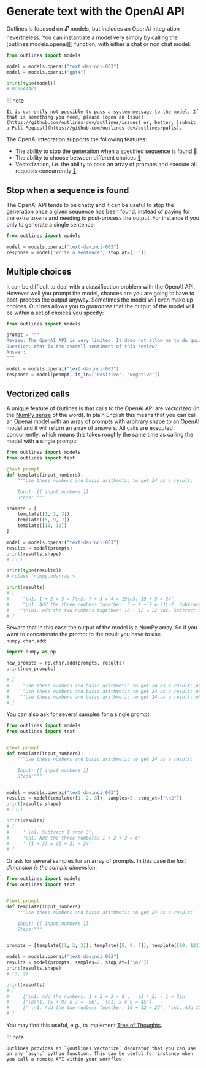 # Generate text with the OpenAI API

Outlines is focused on 🔓 models, but includes an OpenAI integration nevertheless. You can instantiate a model very simply by calling the [outlines.models.openai][] function, with either a chat or non chat model:

```python
from outlines import models

model = models.openai("text-davinci-003")
model = models.openai("gpt4")

print(type(model))
# OpenAIAPI
```

!!! note

    It is currently not possible to pass a system message to the model. If that is something you need, please [open an Issue](https://github.com/outlines-dev/outlines/issues) or, better, [submit a Pull Request](https://github.com/outlines-dev/outlines/pulls).

The OpenAI integration supports the following features:

- The ability to stop the generation when a specified sequence is found [🔗](#stop-when-a-sequence-is-found)
- The ability to choose between different choices [🔗](#multiple-choices)
- Vectorization, i.e. the ability to pass an array of prompts and execute all requests concurrently [🔗](#vectorized-calls)

## Stop when a sequence is found

The OpenAI API tends to be chatty and it can be useful to stop the generation once a given sequence has been found, instead of paying for the extra tokens and needing to post-process the output. For instance if you only to generate a single sentence:

```python
from outlines import models

model = models.openai("text-davinci-003")
response = model("Write a sentence", stop_at=['.'])
```

## Multiple choices

It can be difficult to deal with a classification problem with the OpenAI API. However well you prompt the model, chances are you are going to have to post-process the output anyway. Sometimes the model will even make up choices. Outlines allows you to *guarantee* that the output of the model will be within a set of choices you specify:

```python
from outlines import models

prompt = """
Review: The OpenAI API is very limited. It does not allow me to do guided generation properly.
Question: What is the overall sentiment of this review?
Answer:
"""

model = models.openai("text-davinci-003")
response = model(prompt, is_in=['Positive', 'Negative'])
```

## Vectorized calls

A unique feature of Outlines is that calls to the OpenAI API are *vectorized* (In the [NumPy sense](https://numpy.org/doc/stable/reference/generated/numpy.vectorize.html) of the word). In plain English this means that you can call an Openai model with an array of prompts with arbitrary shape to an OpenAI model and it will return an array of answers. All calls are executed concurrently, which means this takes roughly the same time as calling the model with a single prompt:

```python
from outlines import models
from outlines import text

@text.prompt
def template(input_numbers):
    """Use these numbers and basic arithmetic to get 24 as a result:

    Input: {{ input_numbers }}
    Steps: """

prompts = [
    template([1, 2, 3]),
    template([5, 9, 7]),
    template([10, 12])
]

model = models.openai("text-davinci-003")
results = model(prompts)
print(results.shape)
# (3,)

print(type(results))
# <class 'numpy.ndarray'>

print(results)
# [
#     "\n1. 1 + 2 x 3 = 7\n2. 7 + 3 x 4 = 19\n3. 19 + 5 = 24",
#     "\n1. Add the three numbers together: 5 + 9 + 7 = 21\n2. Subtract 21 from 24: 24 - 21 = 3\n3. Multiply the remaining number by itself: 3 x 3 = 9\n4. Add the number with the multiplication result: 21 + 9 = 24",
#    "\n\n1. Add the two numbers together: 10 + 12 = 22 \n2. Subtract one of the numbers: 22 - 10 = 12 \n3. Multiply the two numbers together: 12 x 12 = 144 \n4. Divide the first number by the result: 144 / 10 = 14.4 \n5. Add the initial two numbers together again: 14.4 + 12 = 26.4 \n6. Subtract 2: 26.4 - 2 = 24",
# ]
```

Beware that in this case the output of the model is a NumPy array. So if you want to concatenate the prompt to the result you have to use `numpy.char.add`:

```python
import numpy as np

new_prompts = np.char.add(prompts, results)
print(new_prompts)

# [
#     "Use these numbers and basic arithmetic to get 24 as a result:\n\nInput: [1, 2, 3]\nSteps:\n1. 1 + 2 x 3 = 7\n2. 7 + 3 x 4 = 19\n3. 19 + 5 = 24",
#     "Use these numbers and basic arithmetic to get 24 as a result:\n\nInput: [5, 9, 7]\nSteps:\n1. Add the three numbers together: 5 + 9 + 7 = 21\n2. Subtract 21 from 24: 24 - 21 = 3\n3. Multiply the remaining number by itself: 3 x 3 = 9\n4. Add the number with the multiplication result: 21 + 9 = 24",
#    "'Use these numbers and basic arithmetic to get 24 as a result:\n\nInput: [10, 12]\nSteps:\n\n1. Add the two numbers together: 10 + 12 = 22 \n2. Subtract one of the numbers: 22 - 10 = 12 \n3. Multiply the two numbers together: 12 x 12 = 144 \n4. Divide the first number by the result: 144 / 10 = 14.4 \n5. Add the initial two numbers together again: 14.4 + 12 = 26.4 \n6. Subtract 2: 26.4 - 2 = 24",
# ]
```

You can also ask for several samples for a single prompt:

```python
from outlines import models
from outlines import text


@text.prompt
def template(input_numbers):
    """Use these numbers and basic arithmetic to get 24 as a result:

    Input: {{ input_numbers }}
    Steps:"""


model = models.openai("text-davinci-003")
results = model(template([1, 2, 3]), samples=3, stop_at=["\n2"])
print(results.shape)
# (3,)

print(results)
# [
#     ' \n1. Subtract 1 from 3',
#     '\n1. Add the three numbers: 1 + 2 + 3 = 6',
#     ' (1 + 3) x (2 + 2) = 24'
# ]
```

Or ask for several samples for an array of prompts. In this case *the last dimension is the sample dimension*:

```python
from outlines import models
from outlines import text


@text.prompt
def template(input_numbers):
    """Use these numbers and basic arithmetic to get 24 as a result:

    Input: {{ input_numbers }}
    Steps:"""


prompts = [template([1, 2, 3]), template([5, 9, 7]), template([10, 12])]

model = models.openai("text-davinci-003")
results = model(prompts, samples=2, stop_at=["\n2"])
print(results.shape)
# (3, 2)

print(results)
# [
#     ['\n1. Add the numbers: 1 + 2 + 3 = 6', ' (3 * 2) - 1 = 5\n        5 * 4 = 20\n        20 + 4 = 24'],
#     ['\n\n1. (5 + 9) x 7 =  56', '\n1. 5 x 9 = 45'],
#     [' \n1. Add the two numbers together: 10 + 12 = 22', '\n1. Add 10 + 12']
# ]
```

You may find this useful, e.g., to implement [Tree of Thoughts](https://arxiv.org/abs/2305.10601).

!!! note

    Outlines provides an `@outlines.vectorize` decorator that you can use on any `async` python function. This can be useful for instance when you call a remote API within your workflow.
